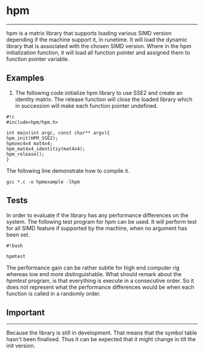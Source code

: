 # hpm #
------
hpm is a matrix library that supports loading various SIMD version depending if the machine support it, in runetime. It will load the dynamic library that is associated with the chosen SIMD version. Where in the hpm initialization function, it will load all function pointer and assigned them to function pointer variable.


## Examples ##
1. The following code initialize hpm library to use SSE2 and create an identity matrix. The release function will close the loaded library which in succession will make each function pointer undefined.
```
#!c
#include<hpm/hpm.h>

int main(int argc, const char** argv){
hpm_init(HPM_SSE2);
hpmvec4x4 mat4x4;
hpm_mat4x4_identitiy(mat4x4);
hpm_release();
}

```
The following line demonstrate how to compile it.
```
gcc *.c -o hpmexample -lhpm
```

## Tests ##
In order to evaluate if the library has any performance differences on the system. The following test program for *hpm* can be used. It will perform test for all SIMD feature if supported by the machine, when no argument has been set.

```
#!bash

hpmtest
```
The performance gain can be rather subtle for high end computer rig whereas low end more distinguishable.
What should remark about the *hpmtest* program, is that everything is execute in a consecutive order. So it does not represent what the performance differences would be when each function is called in a randomly order.

## Important ##
---
Because the library is still in development. That means that the symbol table hasn't been finalised. Thus it can be expected that it might change in till the init version.